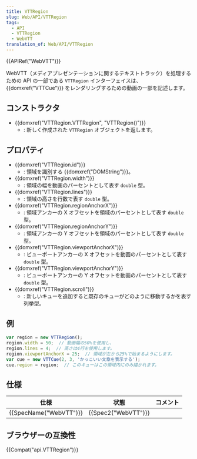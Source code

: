 ```yaml
---
title: VTTRegion
slug: Web/API/VTTRegion
tags:
  - API
  - VTTRegion
  - WebVTT
translation_of: Web/API/VTTRegion
---
```

{{APIRef("WebVTT")}}

WebVTT（メディアプレゼンテーションに関するテキストトラック）を処理するための API の一部である `VTTRegion` インターフェイスは、{{domxref("VTTCue")}} をレンダリングするための動画の一部を記述します。

## コンストラクタ

- {{domxref("VTTRegion.VTTRegion", "VTTRegion()")}}
  - : 新しく作成された `VTTRegion` オブジェクトを返します。

## プロパティ

- {{domxref("VTTRegion.id")}}
  - : 領域を識別する {{domxref("DOMString")}}。
- {{domxref("VTTRegion.width")}}
  - : 領域の幅を動画のパーセントとして表す `double` 型。
- {{domxref("VTTRegion.lines")}}
  - : 領域の高さを行数で表す `double` 型。
- {{domxref("VTTRegion.regionAnchorX")}}
  - : 領域アンカーの X オフセットを領域のパーセントとして表す `double` 型。
- {{domxref("VTTRegion.regionAnchorY")}}
  - : 領域アンカーの Y オフセットを領域のパーセントとして表す `double` 型。
- {{domxref("VTTRegion.viewportAnchorX")}}
  - : ビューポートアンカーの X オフセットを動画のパーセントとして表す `double` 型。
- {{domxref("VTTRegion.viewportAnchorY")}}
  - : ビューポートアンカーの Y オフセットを動画のパーセントとして表す `double` 型。
- {{domxref("VTTRegion.scroll")}}
  - : 新しいキューを追加すると既存のキューがどのように移動するかを表す列挙型。

## 例

```js
var region = new VTTRegion();
region.width = 50;  // 動画幅の50%を使用し、
region.lines = 4;  // 高さは4行を使用します。
region.viewportAnchorX = 25;  // 領域が左から25%で始まるようにします。
var cue = new VTTCue(2, 3, 'かっこいい文章を表示する');
cue.region = region;  // このキューはこの領域内にのみ描かれます。
```

## 仕様

| 仕様                         | 状態                     | コメント |
| ---------------------------- | ------------------------ | -------- |
| {{SpecName("WebVTT")}} | {{Spec2("WebVTT")}} |          |

## ブラウザーの互換性

{{Compat("api.VTTRegion")}}
